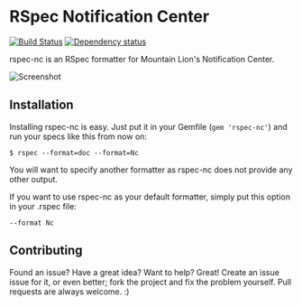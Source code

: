 RSpec Notification Center
=========================

[![Build Status](https://secure.travis-ci.org/twe4ked/rspec-nc.png?branch=master)](http://travis-ci.org/twe4ked/rspec-nc)
[![Dependency status](https://gemnasium.com/twe4ked/rspec-nc.png)](https://gemnasium.com/twe4ked/rspec-nc)

rspec-nc is an RSpec formatter for Mountain Lion's Notification Center.

![Screenshot](http://twe4ked.github.io/rspec-nc/rspec-nc.jpg)

Installation
------------

Installing rspec-nc is easy. Just put it in your Gemfile (`gem 'rspec-nc'`) and
run your specs like this from now on:

```
$ rspec --format=doc --format=Nc
```

You will want to specify another formatter as rspec-nc does not provide any
other output.

If you want to use rspec-nc as your default formatter, simply put this option
in your .rspec file:

```
--format Nc
```

Contributing
------------

Found an issue? Have a great idea? Want to help? Great! Create an issue issue
for it, or even better; fork the project and fix the problem yourself. Pull
requests are always welcome. :)
